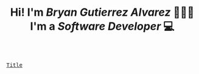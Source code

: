<h1 align="center"> Hi! I'm <em>Bryan Gutierrez Alvarez</em> 🙋🏻‍♂️<br/>
I'm a <em>Software Developer</em> 💻
</h1>

<br>

[<kbd> <br> Title <br> </kbd>][Link]

<br>

<!------------------------------->

[Link]: https://github.com/BryanGuti
